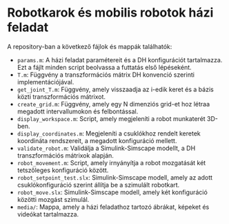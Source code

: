 # Robotkarok és mobilis robotok házi feladat
A repository-ban a következő fájlok és mappák találhatók:
-  `params.m`: A házi feladat paramétereit és a DH konfigurációt tartalmazza. Ezt a fájlt minden script beolvassa a futtatás első lépéseként.
- `T.m`: Függvény a transzformációs mátrix DH konvenció szerinti implementációjával.
- `get_joint_T.m`: Függvény, amely visszaadja az i-edik keret és a bázis közti transzformációs mátrixot.
- `create_grid.m`: Függvény, amely egy N dimenziós grid-et hoz létraa megadott intervallumokon és felbontással.
- `display_workspace.m`: Script, amely megjeleníti a robot munkaterét 3D-ben.
- `display_coordinates.m`: Megjeleníti a csuklókhoz rendelt keretek koordináta rendszereit, a megadott konfiguráció mellett.
- `validate_robot.m`: Validálja a Simulink-Simscape modellt, a DH transzformációs mátrixok alapján.
- `robot_movement.m`: Script, amely irnyányítja a robot mozgatását két tetszőleges konfiguráció között.
- `robot_setpoint_test.slx`: Simulink-Simscape modell, amely az adott csuklókonfiguráció szerint állítja be a szimulált robotkart.
- `robot_move.slx`: Simulink-Simscape modell, amely két konfiguráció közötti mozgást szimulál.
- `media/`: Mappa, amely a házi feladathoz tartozó ábrákat, képeket és videókat tartalmazza.

